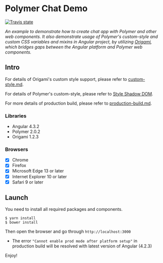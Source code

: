 # Polymer Chat Demo

[![Travis state](https://travis-ci.org/firstor/polymer-chat.svg?branch=master)](https://travis-ci.org/firstor/polymer-chat)

_An example to demonstrate how to create chat app with Polymer and other web components. It also demonstrate usage of Polymer's custom-style and custom CSS variables and mixins in Angular project, by utilizing [Origami](https://github.com/hotforfeature/origami), which bridges gaps between the Angular platform and Polymer web components._

## Intro

For details of Origami's custom style support, please refer to [custom-style.md](https://github.com/hotforfeature/origami/blob/master/docs/custom-style.md).

For details of Polymer's custom-style, please refer to [Style Shadow DOM](https://www.polymer-project.org/2.0/docs/devguide/style-shadow-dom).

For more details of production build, please refer to [production-build.md](https://github.com/hotforfeature/origami/blob/master/docs/production-build.md).

### Libraries

- Angular 4.3.2
- Polymer 2.0.2
- Origami 1.2.3

### Browsers

- [x] Chrome
- [x] Firefox
- [x] Microsoft Edge 13 or later
- [x] Internet Explorer 10 or later
- [x] Safari 9 or later

## Launch

You need to install all required packages and components.
```
$ yarn install
$ bower install
```

Then open the browser and go through `http://localhost:3000`

* The error `"Cannot enable prod mode after platform setup"` in production build will be resolved with latest version of Angular (4.2.3)

Enjoy!